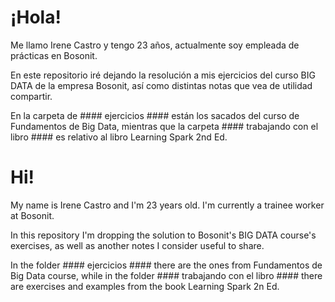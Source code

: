 # ¡Hola!

Me llamo Irene Castro y tengo 23 años, actualmente soy empleada de prácticas en Bosonit.

En este repositorio iré dejando la resolución a mis ejercicios del curso BIG DATA de la empresa Bosonit, así como distintas notas que vea de utilidad compartir.

En la carpeta de #### ejercicios #### están los sacados del curso de Fundamentos de Big Data, mientras que la carpeta #### trabajando con el libro #### es relativo al libro Learning Spark 2nd Ed.


# Hi!

My name is Irene Castro and I'm 23 years old. I'm currently a trainee worker at Bosonit.

In this repository I'm dropping the solution to Bosonit's BIG DATA course's exercises, as well as another notes I consider useful to share.

In the folder #### ejercicios #### there are the ones from Fundamentos de Big Data course, while in the folder #### trabajando con el libro #### there are exercises and examples from the book Learning Spark 2n Ed.
